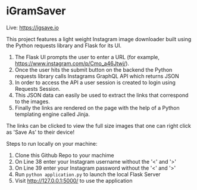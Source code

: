 # iGramSaver

Live: https://igsave.io

This project features a light weight Instagram image downloader built using the Python requests library and Flask for its UI.

1. The Flask UI prompts the user to enter a URL (for example, https://www.instagram.com/p/Cmo_a46Jtwj/).
2. Once the user hits the submit button on the backend the Python requests library calls Instagrams GraphQL API which returns JSON
3. In order to access the API a user session is created to login using Requests Session.
4. This JSON data can easily be used to extract the links that correspond to the images.
5. Finally the links are rendered on the page with the help of a Python templating engine called Jinja. 

The links can be clicked to view the full size images that one can right click as 'Save As' to their device!

Steps to run locally on your machine:
1. Clone this Github Repo to your machime
2. On Line 38 enter your Instagram username without the '<' and '>'
3. On Line 39 enter your Instagram password without the '<' and '>'
4. Run `python application.py` to launch the local Flask Server
5. Visit http://127.0.0.1:5000/ to use the application
